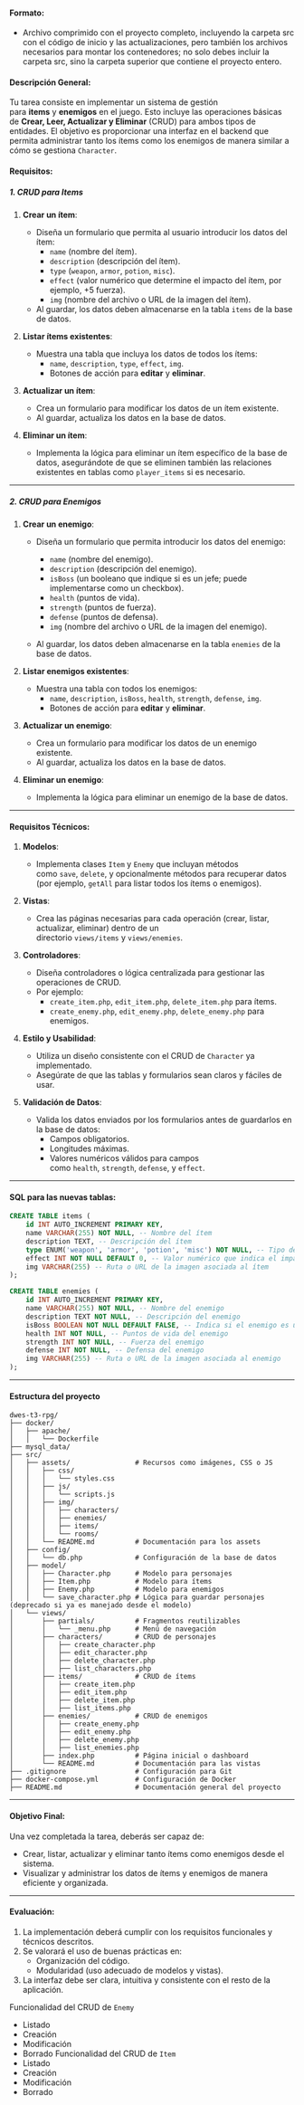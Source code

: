 #### **Formato:**

- Archivo comprimido con el proyecto completo, incluyendo la carpeta src con el código de inicio y las actualizaciones, pero también los archivos necesarios para montar los contenedores; no solo debes incluir la carpeta src, sino la carpeta superior que contiene el proyecto entero.

#### **Descripción General:**

Tu tarea consiste en implementar un sistema de gestión para **items** y **enemigos** en el juego. Esto incluye las operaciones básicas de **Crear, Leer, Actualizar y Eliminar** (CRUD) para ambos tipos de entidades. El objetivo es proporcionar una interfaz en el backend que permita administrar tanto los ítems como los enemigos de manera similar a cómo se gestiona `Character`.

#### **Requisitos:**

##### **1. CRUD para Items**

1. **Crear un ítem**:
    
    - Diseña un formulario que permita al usuario introducir los datos del ítem:
        - `name` (nombre del ítem).
        - `description` (descripción del ítem).
        - `type` (`weapon`, `armor`, `potion`, `misc`).
        - `effect` (valor numérico que determine el impacto del ítem, por ejemplo, +5 fuerza).
        - `img` (nombre del archivo o URL de la imagen del ítem).
    - Al guardar, los datos deben almacenarse en la tabla `items` de la base de datos.
2. **Listar ítems existentes**:
    
    - Muestra una tabla que incluya los datos de todos los ítems:
        - `name`, `description`, `type`, `effect`, `img`.
        - Botones de acción para **editar** y **eliminar**.
3. **Actualizar un ítem**:
    
    - Crea un formulario para modificar los datos de un ítem existente.
    - Al guardar, actualiza los datos en la base de datos.
4. **Eliminar un ítem**:
    
    - Implementa la lógica para eliminar un ítem específico de la base de datos, asegurándote de que se eliminen también las relaciones existentes en tablas como `player_items` si es necesario.

---

##### **2. CRUD para Enemigos**

1. **Crear un enemigo**:
    
    - Diseña un formulario que permita introducir los datos del enemigo:
        
        - `name` (nombre del enemigo).
        - `description` (descripción del enemigo).
        - `isBoss` (un booleano que indique si es un jefe; puede implementarse como un checkbox).
        - `health` (puntos de vida).
        - `strength` (puntos de fuerza).
        - `defense` (puntos de defensa).
        - `img` (nombre del archivo o URL de la imagen del enemigo).
    - Al guardar, los datos deben almacenarse en la tabla `enemies` de la base de datos.
        
2. **Listar enemigos existentes**:
    
    - Muestra una tabla con todos los enemigos:
        - `name`, `description`, `isBoss`, `health`, `strength`, `defense`, `img`.
        - Botones de acción para **editar** y **eliminar**.
3. **Actualizar un enemigo**:
    
    - Crea un formulario para modificar los datos de un enemigo existente.
    - Al guardar, actualiza los datos en la base de datos.
4. **Eliminar un enemigo**:
    
    - Implementa la lógica para eliminar un enemigo de la base de datos.

---

#### **Requisitos Técnicos:**

1. **Modelos**:
    
    - Implementa clases `Item` y `Enemy` que incluyan métodos como `save`, `delete`, y opcionalmente métodos para recuperar datos (por ejemplo, `getAll` para listar todos los ítems o enemigos).
2. **Vistas**:
    
    - Crea las páginas necesarias para cada operación (crear, listar, actualizar, eliminar) dentro de un directorio `views/items` y `views/enemies`.
3. **Controladores**:
    
    - Diseña controladores o lógica centralizada para gestionar las operaciones de CRUD.
    - Por ejemplo:
        - `create_item.php`, `edit_item.php`, `delete_item.php` para ítems.
        - `create_enemy.php`, `edit_enemy.php`, `delete_enemy.php` para enemigos.
4. **Estilo y Usabilidad**:
    
    - Utiliza un diseño consistente con el CRUD de `Character` ya implementado.
    - Asegúrate de que las tablas y formularios sean claros y fáciles de usar.
5. **Validación de Datos**:
    
    - Valida los datos enviados por los formularios antes de guardarlos en la base de datos:
        - Campos obligatorios.
        - Longitudes máximas.
        - Valores numéricos válidos para campos como `health`, `strength`, `defense`, y `effect`.

---

#### **SQL para las nuevas tablas:**

```sql
CREATE TABLE items (
    id INT AUTO_INCREMENT PRIMARY KEY,
    name VARCHAR(255) NOT NULL, -- Nombre del ítem
    description TEXT, -- Descripción del ítem
    type ENUM('weapon', 'armor', 'potion', 'misc') NOT NULL, -- Tipo de ítem
    effect INT NOT NULL DEFAULT 0, -- Valor numérico que indica el impacto del ítem
    img VARCHAR(255) -- Ruta o URL de la imagen asociada al ítem
);
```

```sql
CREATE TABLE enemies (
    id INT AUTO_INCREMENT PRIMARY KEY,
    name VARCHAR(255) NOT NULL, -- Nombre del enemigo
    description TEXT NOT NULL, -- Descripción del enemigo
    isBoss BOOLEAN NOT NULL DEFAULT FALSE, -- Indica si el enemigo es un jefe
    health INT NOT NULL, -- Puntos de vida del enemigo
    strength INT NOT NULL, -- Fuerza del enemigo
    defense INT NOT NULL, -- Defensa del enemigo
    img VARCHAR(255) -- Ruta o URL de la imagen asociada al enemigo
);
```

---

#### Estructura del proyecto
```
dwes-t3-rpg/
├── docker/
│   ├── apache/
│   │   └── Dockerfile
├── mysql_data/
├── src/
│   ├── assets/                # Recursos como imágenes, CSS o JS
│   │   ├── css/
│   │   │   └── styles.css
│   │   ├── js/
│   │   │   └── scripts.js
│   │   ├── img/
│   │   │   ├── characters/
│   │   │   ├── enemies/
│   │   │   ├── items/
│   │   │   └── rooms/
│   │   └── README.md          # Documentación para los assets
│   ├── config/
│   │   └── db.php             # Configuración de la base de datos
│   ├── model/
│   │   ├── Character.php      # Modelo para personajes
│   │   ├── Item.php           # Modelo para ítems
│   │   ├── Enemy.php          # Modelo para enemigos
│   │   └── save_character.php # Lógica para guardar personajes (deprecado si ya es manejado desde el modelo)
│   └── views/
│       ├── partials/          # Fragmentos reutilizables
│       │   └── _menu.php      # Menú de navegación
│       ├── characters/        # CRUD de personajes
│       │   ├── create_character.php
│       │   ├── edit_character.php
│       │   ├── delete_character.php
│       │   ├── list_characters.php
│       ├── items/             # CRUD de ítems
│       │   ├── create_item.php
│       │   ├── edit_item.php
│       │   ├── delete_item.php
│       │   ├── list_items.php
│       ├── enemies/           # CRUD de enemigos
│       │   ├── create_enemy.php
│       │   ├── edit_enemy.php
│       │   ├── delete_enemy.php
│       │   ├── list_enemies.php
│       ├── index.php          # Página inicial o dashboard
│       └── README.md          # Documentación para las vistas
├── .gitignore                 # Configuración para Git
├── docker-compose.yml         # Configuración de Docker
├── README.md                  # Documentación general del proyecto

```

---

#### **Objetivo Final:**

Una vez completada la tarea, deberás ser capaz de:

- Crear, listar, actualizar y eliminar tanto ítems como enemigos desde el sistema.
- Visualizar y administrar los datos de ítems y enemigos de manera eficiente y organizada.

---

#### **Evaluación:**

1. La implementación deberá cumplir con los requisitos funcionales y técnicos descritos.
2. Se valorará el uso de buenas prácticas en:
    - Organización del código.
    - Modularidad (uso adecuado de modelos y vistas).
3. La interfaz debe ser clara, intuitiva y consistente con el resto de la aplicación.

Funcionalidad del CRUD de `Enemy`
- Listado
- Creación
- Modificación
- Borrado
Funcionalidad del CRUD de `Item`
- Listado
- Creación
- Modificación
- Borrado





